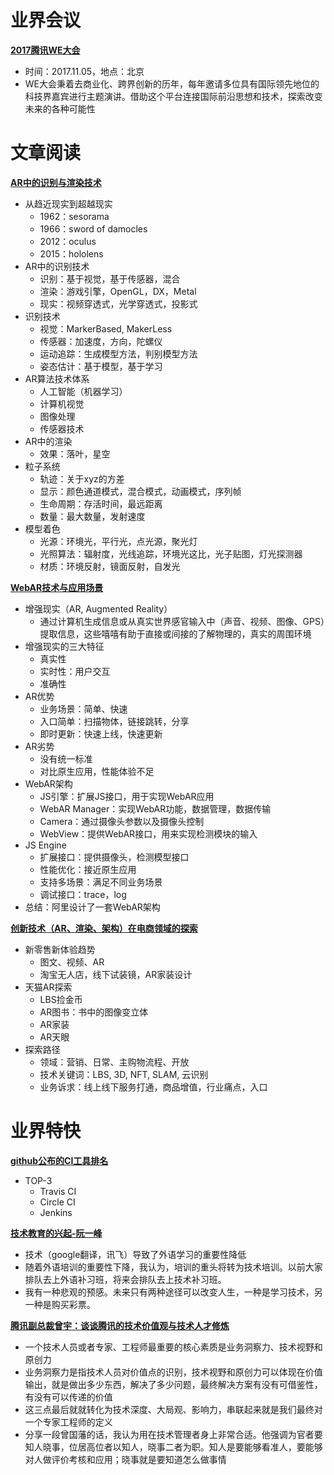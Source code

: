 # 业界会议


[**2017腾讯WE大会**](http://we.tencent.com/html/index.html)
* 时间：2017.11.05，地点：北京
* WE大会秉着去商业化、跨界创新的历年，每年邀请多位具有国际领先地位的科技界嘉宾进行主题演讲。借助这个平台连接国际前沿思想和技术，探索改变未来的各种可能性


# 文章阅读

[**AR中的识别与渲染技术**](http://ppt.geekbang.org/qconsh2017)
* 从趋近现实到超越现实
   * 1962：sesorama
   * 1966：sword of damocles
   * 2012：oculus
   * 2015：hololens
* AR中的识别技术
   * 识别：基于视觉，基于传感器，混合
   * 渲染：游戏引擎，OpenGL，DX，Metal
   * 现实：视频穿透式，光学穿透式，投影式
* 识别技术
   * 视觉：MarkerBased, MakerLess
   * 传感器：加速度，方向，陀螺仪
   * 运动追踪：生成模型方法，判别模型方法
   * 姿态估计：基于模型，基于学习
* AR算法技术体系
   * 人工智能（机器学习）
   * 计算机视觉
   * 图像处理
   * 传感器技术
* AR中的渲染
  * 效果：落叶，星空
* 粒子系统
   * 轨迹：关于xyz的方差
   * 显示：颜色通道模式，混合模式，动画模式，序列帧
   * 生命周期：存活时间，最远距离
   * 数量：最大数量，发射速度
* 模型着色
   * 光源：环境光，平行光，点光源，聚光灯
   * 光照算法：辐射度，光线追踪，环境光这比，光子贴图，灯光探测器
   * 材质：环境反射，镜面反射，自发光


[**WebAR技术与应用场景**](http://ppt.geekbang.org/qconsh2017)
* 增强现实（AR, Augmented Reality）
   * 通过计算机生成信息或从真实世界感官输入中（声音、视频、图像、GPS）提取信息，这些嘻嘻有助于直接或间接的了解物理的，真实的周围环境
* 增强现实的三大特征
   * 真实性
   * 实时性：用户交互
   * 准确性
* AR优势
   * 业务场景：简单、快速
   * 入口简单：扫描物体，链接跳转，分享
   * 即时更新：快速上线，快速更新
* AR劣势
   * 没有统一标准
   * 对比原生应用，性能体验不足
* WebAR架构
   * JS引擎：扩展JS接口，用于实现WebAR应用
   * WebAR Manager：实现WebAR功能，数据管理，数据传输
   * Camera：通过摄像头参数以及摄像头控制
   * WebView：提供WebAR接口，用来实现检测模块的输入
* JS Engine
   * 扩展接口：提供摄像头，检测模型接口
   * 性能优化：接近原生应用
   * 支持多场景：满足不同业务场景
   * 调试接口：trace，log
* 总结：阿里设计了一套WebAR架构


[**创新技术（AR、渲染、架构）在电商领域的探索**](http://ppt.geekbang.org/qconsh2017)
* 新零售新体验趋势
   * 图文、视频、AR
   * 淘宝无人店，线下试装镜，AR家装设计
* 天猫AR探索
   * LBS捡金币
   * AR图书：书中的图像变立体
   * AR家装
   * AR天眼
* 探索路径
   * 领域：营销、日常、主购物流程、开放
   * 技术关键词：LBS, 3D, NFT, SLAM, 云识别
   * 业务诉求：线上线下服务打通，商品增值，行业痛点，入口


# 业界特快


[**github公布的CI工具排名**](https://github.com/blog/2463-github-welcomes-all-ci-tools)
* TOP-3
   * Travis CI
   * Circle CI
   * Jenkins


[**技术教育的兴起-阮一峰**](http://www.ruanyifeng.com/blog/2017/11/technology-training.html)
* 技术（google翻译，讯飞）导致了外语学习的重要性降低
* 随着外语培训的重要性下降，我认为，培训的重头将转为技术培训。以前大家排队去上外语补习班，将来会排队去上技术补习班。
* 我有一种悲观的预感。未来只有两种途径可以改变人生，一种是学习技术，另一种是购买彩票。


[**腾讯副总裁曾宇：谈谈腾讯的技术价值观与技术人才修炼**](https://news.cnblogs.com/n/581544)
* 一个技术人员或者专家、工程师最重要的核心素质是业务洞察力、技术视野和原创力
* 业务洞察力是指技术人员对价值点的识别，技术视野和原创力可以体现在价值输出，就是做出多少东西，解决了多少问题，最终解决方案有没有可借鉴性，有没有可以传递的价值
* 这三点最后就就转化为技术深度、大局观、影响力，串联起来就是我们最终对一个专家工程师的定义
* 分享一段曾国藩的话，我认为用在技术管理者身上非常合适。他强调为官者要知人晓事，位居高位者以知人，晓事二者为职。知人是要能够看准人，要能够对人做评价考核和应用；晓事就是要知道怎么做事情
